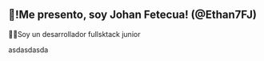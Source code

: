 ## 👋!Me presento, soy Johan Fetecua! (@Ethan7FJ)

👩‍💻Soy un desarrollador fullsktack junior

<!--
**Ethan7FJ/Ethan7FJ** is a ✨ _special_ ✨ repository because its `README.md` (this file) appears on your GitHub profile.

Here are some ideas to get you started:

- 🔭 I’m currently working on ...
- 🌱 I’m currently learning ...
- 👯 I’m looking to collaborate on ...
- 🤔 I’m looking for help with ...
- 💬 Ask me about ...
- 📫 How to reach me: ...
- 😄 Pronouns: ...
- ⚡ Fun fact: ...
-->

asdasdasda
